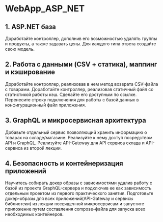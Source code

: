 # WebApp_ASP_NET

## 1. ASP.NET база
Доработайте контроллер, дополнив его возможностью удалять группы и продукты, а также задавать цены. Для каждого типа ответа создайте свою модель.


## 2. Работа с данными (CSV + статика), маппинг и кэширование
Доработайте контроллер, реализовав в нем метод возврата CSV-файла с товарами.
Доработайте контроллер, реализовав статичный файл со статистикой работы кэш. Сделайте его доступным по ссылке.
Перенесите строку подключения для работы с базой данных в конфигурационный файл приложения.

## 3. GraphQL и микросервисная архитектура
Добавьте отдельный сервис позволяющий хранить информацию о товарах на складе/магазине. Реализуйте к нему доступ посредством API и GraphQL.
Реализуйте API-Gateway для API сервиса склада и API-сервиса из второй лекции.

## 4. Безопасность и контейнеризация приложений
Научитесь собирать докер образы с зависимостями удалив работу с базой из проекта GraphQL-сервера и подключив ее как зависимость отдельным проектом из первого практического занятия.
Подготовьте докер-образы для всех приложений(API-Gateway и сервисы библиотеки) из лекции посвященной микросервисам и запустите приложение путем составления compose-файла для запуска всех необходимых контейнеров.